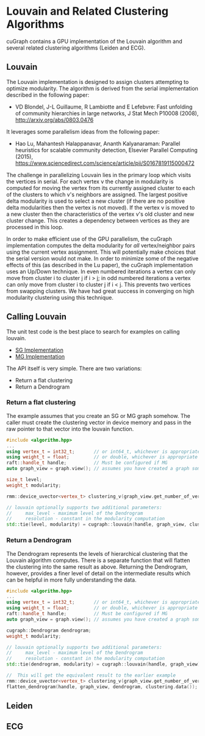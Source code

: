 # Louvain and Related Clustering Algorithms
cuGraph contains a GPU implementation of the Louvain algorithm and several related clustering algorithms (Leiden and ECG).

## Louvain

The Louvain implementation is designed to assign clusters attempting to optimize modularity.  The algorithm is derived from the serial implementation described in the following paper:

 * VD Blondel, J-L Guillaume, R Lambiotte and E Lefebvre: Fast unfolding of community hierarchies in large networks, J Stat Mech P10008 (2008), http://arxiv.org/abs/0803.0476

It leverages some parallelism ideas from the following paper:
 * Hao Lu, Mahantesh Halappanavar, Ananth Kalyanaraman: Parallel heuristics for scalable community detection, Elsevier Parallel Computing (2015), https://www.sciencedirect.com/science/article/pii/S0167819115000472


The challenge in parallelizing Louvain lies in the primary loop which visits the vertices in serial.  For each vertex v the change in modularity is computed for moving the vertex from its currently assigned cluster to each of the clusters to which v's neighbors are assigned.  The largest positive delta modularity is used to select a new cluster (if there are no positive delta modularities then the vertex is not moved).  If the vertex v is moved to a new cluster then the characteristics of the vertex v's old cluster and new cluster change.  This creates a dependency between vertices as they are processed in this loop.

In order to make efficient use of the GPU parallelism, the cuGraph implementation computes the delta modularity for *all* vertex/neighbor pairs using the current vertex assignment.  This will potentially make choices that the serial version would not make.  In order to minimize some of the negative effects of this (as described in the Lu paper), the cuGraph implementation uses an Up/Down technique.  In even numbered iterations a vertex can only move from cluster i to cluster j if i > j; in odd numbered iterations a vertex can only move from cluster i to cluster j if i < j.  This prevents two vertices from swapping clusters.  We have had great success in converging on high modularity clustering using this technique.

## Calling Louvain

The unit test code is the best place to search for examples on calling louvain.

 * [SG Implementation](cpp/tests/community/louvain_test.cpp)
 * [MG Implementation](cpp/tests/community/mg_louvain_test.cpp)

The API itself is very simple.  There are two variations:
 * Return a flat clustering
 * Return a Dendrogram

### Return a flat clustering

The example assumes that you create an SG or MG graph somehow.  The caller must create the clustering vector in device memory and pass in the raw pointer to that vector into the louvain function.

```cpp
#include <algorithm.hpp>
...
using vertex_t = int32_t;       // or int64_t, whichever is appropriate
using weight_t = float;         // or double, whichever is appropriate
raft::handle_t handle;          // Must be configured if MG
auto graph_view = graph.view(); // assumes you have created a graph somehow

size_t level;
weight_t modularity;

rmm::device_uvector<vertex_t> clustering_v(graph_view.get_number_of_vertices(), handle.get_stream());

// louvain optionally supports two additional parameters:
//     max_level - maximum level of the Dendrogram
//     resolution - constant in the modularity computation
std::tie(level, modularity) = cugraph::louvain(handle, graph_view, clustering_v.data());
```

### Return a Dendrogram

The Dendrogram represents the levels of hierarchical clustering that the Louvain algorithm computes.  There is a separate function that will flatten the clustering into the same result as above.  Returning the Dendrogram, however, provides a finer level of detail on the intermediate results which can be helpful in more fully understanding the data.

```cpp
#include <algorithm.hpp>
...
using vertex_t = int32_t;       // or int64_t, whichever is appropriate
using weight_t = float;         // or double, whichever is appropriate
raft::handle_t handle;          // Must be configured if MG
auto graph_view = graph.view(); // assumes you have created a graph somehow

cugraph::Dendrogram dendrogram;
weight_t modularity;

// louvain optionally supports two additional parameters:
//     max_level - maximum level of the Dendrogram
//     resolution - constant in the modularity computation
std::tie(dendrogram, modularity) = cugraph::louvain(handle, graph_view);

//  This will get the equivalent result to the earlier example
rmm::device_uvector<vertex_t> clustering_v(graph_view.get_number_of_vertices(), handle.get_stream());
flatten_dendrogram(handle, graph_view, dendrogram, clustering.data());
```

## Leiden

## ECG
